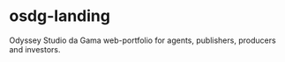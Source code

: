 # osdg-landing
Odyssey Studio da Gama web-portfolio for agents, publishers, producers and investors.
